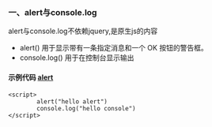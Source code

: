 ### 一、alert与console.log
alert与console.log不依赖jquery,是原生js的内容
+ alert()   		用于显示带有一条指定消息和一个 OK 按钮的警告框。
+ console.log() 	用于在控制台显示输出

#### 示例代码 [alert](../HTML/alert.html)
``` script
<script>
		alert("hello alert")
		console.log("hello console")
</script>
```